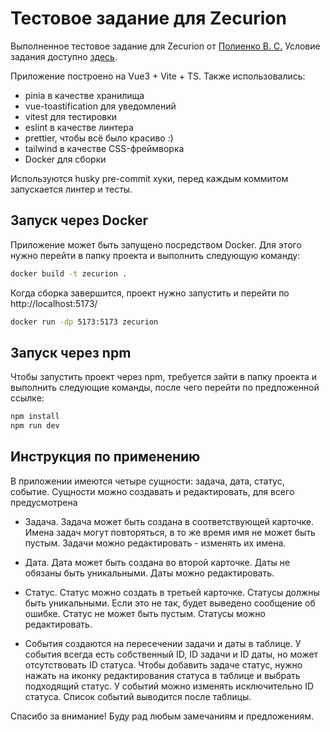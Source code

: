 # Тестовое задание для Zecurion

Выполненное тестовое задание для Zecurion от [Полиенко В. С.](https://github.com/Kasaklalita) Условие задания доступно [здесь](https://github.com/Kasaklalita/zecurion-task/blob/master/src/assets/%D0%A2%D0%97_Frontend%20Developer%20JS.docx).

Приложение построено на Vue3 + Vite + TS. Также использовались:

- pinia в качестве хранилища
- vue-toastification для уведомлений
- vitest для тестировки
- eslint в качестве линтера
- prettier, чтобы всё было красиво :)
- tailwind в качестве CSS-фреймворка
- Docker для сборки

Используются husky pre-commit хуки, перед каждым коммитом запускается линтер и тесты.

## Запуск через Docker

Приложение может быть запущено посредством Docker. Для этого нужно перейти в папку проекта и выполнить следующую команду:

```bash
docker build -t zecurion .
```

Когда сборка завершится, проект нужно запустить и перейти по http://localhost:5173/

```bash
docker run -dp 5173:5173 zecurion
```

## Запуск через npm

Чтобы запустить проект через npm, требуется зайти в папку проекта и выполнить следующие команды, после чего перейти по предложенной ссылке:

```bash
npm install
npm run dev
```

## Инструкция по применению

В приложении имеются четыре сущности: задача, дата, статус, событие. Сущности можно создавать и редактировать, для всего предусмотрена

- Задача. Задача может быть создана в соответствующей карточке. Имена задач могут повторяться, в то же время имя не может быть пустым. Задачи можно редактировать - изменять их имена.

- Дата. Дата может быть создана во второй карточке. Даты не обязаны быть уникальными. Даты можно редактировать.

- Статус. Статус можно создать в третьей карточке. Статусы должны быть уникальными. Если это не так, будет выведено сообщение об ошибке. Статус не может быть пустым. Статусы можно редактировать.

- События создаются на пересечении задачи и даты в таблице. У события всегда есть собственный ID, ID задачи и ID даты, но может отсутствовать ID статуса. Чтобы добавить задаче статус, нужно нажать на иконку редактирования статуса в таблице и выбрать подходящий статус. У событий можно изменять исключительно ID статуса. Список событий выводится после таблицы.

Спасибо за внимание! Буду рад любым замечаниям и предложениям.
